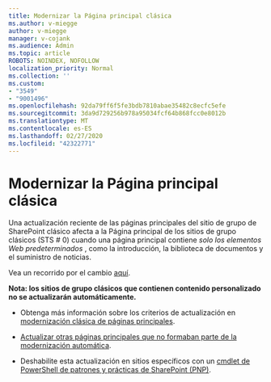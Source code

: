 ```yaml
---
title: Modernizar la Página principal clásica
ms.author: v-miegge
author: v-miegge
manager: v-cojank
ms.audience: Admin
ms.topic: article
ROBOTS: NOINDEX, NOFOLLOW
localization_priority: Normal
ms.collection: ''
ms.custom:
- "3549"
- "9001496"
ms.openlocfilehash: 92da79ff6f5fe3bdb7810abae35482c8ecfc5efe
ms.sourcegitcommit: 3da9d729256b978a95034fcf64b868fcc0e8012b
ms.translationtype: MT
ms.contentlocale: es-ES
ms.lasthandoff: 02/27/2020
ms.locfileid: "42322771"
---
```

# <a name="modernize-the-classic-home-page"></a>Modernizar la Página principal clásica

Una actualización reciente de las páginas principales del sitio de grupo de SharePoint clásico afecta a la Página principal de los sitios de grupo clásicos (STS # 0) cuando una página principal contiene *solo los elementos Web predeterminados* , como la introducción, la biblioteca de documentos y el suministro de noticias.

Vea un recorrido por el cambio [aquí](https://docs.microsoft.com/en-us/sharepoint/sharepointonline/media/homepage-upgrade-gif.gif). 

**Nota: los sitios de grupo clásicos que contienen contenido personalizado no se actualizarán automáticamente.**

* Obtenga más información sobre los criterios de actualización en [modernización clásica de páginas principales](https://docs.microsoft.com/sharepoint/disable-auto-modernization-classic-home-pages#why-update-classic-team-site-home-pages-to-modern).

* [Actualizar otras páginas principales que no formaban parte de la modernización automática](https://docs.microsoft.com/sharepoint/dev/transform/modernize-userinterface-site-pages).

* Deshabilite esta actualización en sitios específicos con un [cmdlet de PowerShell de patrones y prácticas de SharePoint (PNP)](https://docs.microsoft.com/powershell/sharepoint/sharepoint-pnp/sharepoint-pnp-cmdlets).
